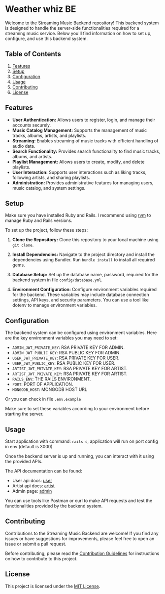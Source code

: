 # Weather whiz BE

Welcome to the Streaming Music Backend repository! This backend system is designed to handle the server-side functionalities required for a streaming music service. Below you'll find information on how to set up, configure, and use this backend system.

## Table of Contents

1. [Features](#features)
2. [Setup](#setup)
3. [Configuration](#configuration)
4. [Usage](#usage)
5. [Contributing](#contributing)
6. [License](#license)

## Features

- **User Authentication:** Allows users to register, login, and manage their accounts securely.
- **Music Catalog Management:** Supports the management of music tracks, albums, artists, and playlists.
- **Streaming:** Enables streaming of music tracks with efficient handling of audio data.
- **Search Functionality:** Provides search functionality to find music tracks, albums, and artists.
- **Playlist Management:** Allows users to create, modify, and delete playlists.
- **User Interaction:** Supports user interactions such as liking tracks, following artists, and sharing playlists.
- **Administration:** Provides administrative features for managing users, music catalog, and system settings.

## Setup

Make sure you have installed Ruby and Rails. I recommend using [rvm](https://github.com/rvm/rvm) to manage Ruby and Rails versions.

To set up the project, follow these steps:

1. **Clone the Repository:** Clone this repository to your local machine using `git clone`.

2. **Install Dependencies:** Navigate to the project directory and install the dependencies using Bundler. Run `bundle install` to install all required gems.

3. **Database Setup:** Set up the database name, password, required for the backend system in file `config/database.yml`.

4. **Environment Configuration:** Configure environment variables required for the backend. These variables may include database connection settings, API keys, and security parameters. You can use a tool like dotenv to manage environment variables.

## Configuration

The backend system can be configured using environment variables. Here are the key environment variables you may need to set:

- `ADMIN_JWT_PRIVATE_KEY`: RSA PRIVATE KEY FOR ADMIN.
- `ADMIN_JWT_PUBLIC_KEY`: RSA PUBLIC KEY FOR ADMIN.
- `USER_JWT_PRIVATE_KEY`: RSA PRIVATE KEY FOR USER.
- `USER_JWT_PUBLIC_KEY`: RSA PUBLIC KEY FOR USER.
- `ARTIST_JWT_PRIVATE_KEY`: RSA PRIVATE KEY FOR ARTIST.
- `ARTIST_JWT_PRIVATE_KEY`: RSA PRIVATE KEY FOR ARTIST.
- `RAILS_ENV`: THE RAILS ENVIRONMENT.
- `PORT`: PORT OF APPLICATION.
- `MONGODB_HOST`: MONGODB HOST URL

Or you can check in file `.env.example`

Make sure to set these variables according to your environment before starting the server.

## Usage
Start application with command: `rails s`, application will run on port config in env (default is 3000)

Once the backend server is up and running, you can interact with it using the provided APIs. 

The API documentation can be found:
- User api docs: [user](http://localhost:3000/user-api-docs)
- Artist api docs: [artist](localhost:3000/artist-api-docs)
- Admin page: [admin](localhost:3000/admin)

You can use tools like Postman or curl to make API requests and test the functionalities provided by the backend system.

## Contributing

Contributions to the Streaming Music Backend are welcome! If you find any issues or have suggestions for improvements, please feel free to open an issue or submit a pull request.

Before contributing, please read the [Contribution Guidelines](CONTRIBUTING.md) for instructions on how to contribute to this project.

## License

This project is licensed under the [MIT License](LICENSE).

